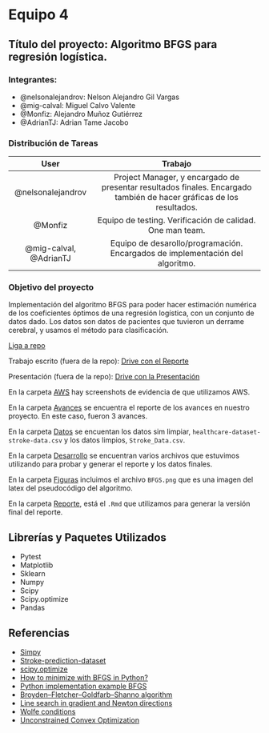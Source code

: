 # Equipo 4

## **Título del proyecto**: Algoritmo BFGS para regresión logística. 

### Integrantes:
* @nelsonalejandrov: Nelson Alejandro Gil Vargas
* @mig-calval: Miguel Calvo Valente
* @Monfiz: Alejandro Muñoz Gutiérrez
* @AdrianTJ: Adrian Tame Jacobo

### Distribución de Tareas

|User| Trabajo|
|:---:|:---:|
|@nelsonalejandrov| Project Manager, y encargado de presentar resultados finales. Encargado también de hacer gráficas de los resultados. |
|@Monfiz| Equipo de testing. Verificación de calidad. One man team. |
|@mig-calval, @AdrianTJ| Equipo de desarollo/programación. Encargados de implementación del algoritmo. |

### **Objetivo del proyecto**
Implementación del algoritmo BFGS para poder hacer estimación numérica de los coeficientes óptimos de una regresión logística, con un conjunto de datos dado. Los datos son datos de pacientes que tuvieron un derrame cerebral, y usamos el método para clasificación. 


[Liga a repo](https://github.com/Monfiz/Proyecto_final_opt_eq_4)

Trabajo escrito (fuera de la repo): [Drive con el Reporte](https://drive.google.com/file/d/16Wtwd2kilk4LA6NT-3Fyd7DuFLHrivoj/view)

Presentación (fuera de la repo): [Drive con la Presentación](https://drive.google.com/file/d/1cCK-d9wEWkSzn3xvBUmX_qFt8jrvxgBZ/view?usp=sharing)

En la carpeta [AWS](https://github.com/Monfiz/Proyecto_final_opt_eq_4/tree/main/AWS) hay screenshots de evidencia de que utilizamos AWS. 

En la carpeta [Avances](https://github.com/Monfiz/Proyecto_final_opt_eq_4/tree/main/Avances) se encuentra el reporte de los avances en nuestro proyecto. En este caso, fueron 3 avances.

En la carpeta [Datos](https://github.com/Monfiz/Proyecto_final_opt_eq_4/tree/main/Datos) se encuentan los datos sim limpiar, `healthcare-dataset-stroke-data.csv` y los datos limpios, `Stroke_Data.csv`. 

En la carpeta [Desarrollo](https://github.com/Monfiz/Proyecto_final_opt_eq_4/tree/main/Desarrollo) se encuentran varios archivos que estuvimos utilizando para probar y generar el reporte y los datos finales. 

En la carpeta [Figuras](https://github.com/Monfiz/Proyecto_final_opt_eq_4/tree/main/Figuras) incluimos el archivo `BFGS.png` que es una imagen del latex del pseudocódigo del algoritmo.

En la carpeta [Reporte](https://github.com/Monfiz/Proyecto_final_opt_eq_4/tree/main/Reporte), está el `.Rmd` que utilizamos para generar la versión final del reporte. 

## Librerías y Paquetes Utilizados

- Pytest
- Matplotlib
- Sklearn
- Numpy
- Scipy
- Scipy.optimize
- Pandas

## Referencias 

* [Simpy](https://www.sympy.org/en/index.html)
* [Stroke-prediction-dataset](https://www.kaggle.com/fedesoriano/stroke-prediction-dataset)
* [scipy.optimize](https://docs.scipy.org/doc/scipy/reference/generated/scipy.optimize.minimize.html)
* [How to minimize with BFGS in Python?](https://stackoverflow.com/questions/45374421/how-to-minimize-with-bfgs-in-python)
* [Python implementation example BFGS](https://sudonull.com/post/68834-BFGS-method-or-one-of-the-most-effective-optimization-methods-Python-implementation-example)
* [Broyden–Fletcher–Goldfarb–Shanno algorithm](https://en.wikipedia.org/wiki/Broyden–Fletcher–Goldfarb–Shanno_algorithm)
* [Line search in gradient and Newton directions](https://people.duke.edu/~ccc14/sta-663-2018/notebooks/S09E_Optimization_Line_Search.html)
* [Wolfe conditions](https://en.wikipedia.org/wiki/Wolfe_conditions)
* [Unconstrained Convex Optimization](https://itam-ds.github.io/analisis-numerico-computo-cientifico/3.optimizacion_convexa/3.2/Algoritmos_de_descenso_y_busqueda_de_linea_en_uco.html?highlight=line%20search)

